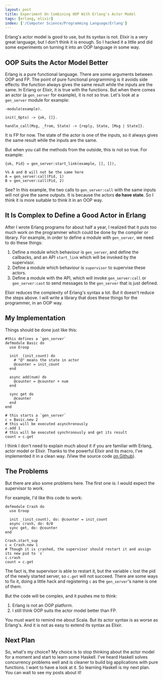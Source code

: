 ```yaml
---
layout: post
title: Experiment On Combining OOP With Erlang's Actor Model
tags: [erlang, elixir]
index: ['/Computer Science/Programming Language/Erlang']
---
```


Erlang's actor model is good to use, but its syntax is not. Elixir is a very great language, but I don't think it is enough. So I hacked it a little and did some experiments on turning it into an OOP language in some way.

OOP Suits the Actor Model Better
-------------

Erlang is a pure functional language. There are some arguments between OOP and FP. The point of pure functional programming is it avoids side effects: the function always gives the same result while the inputs are the same. In Erlang or Elixir, it is true with the functions. But when there comes an actor (a `gen_server` for example), it is not so true. Let's look at a `gen_server` module for example:

```
-module(example).

init(_Opts) -> {ok, []}.

handle_call(Msg, _from, State) -> {reply, State, [Msg | State]}.
```

It is FP for now. The state of the actor is one of the inputs, so it always gives the same result while the inputs are the same.

But when you call the methods from the outside, this is not so true. For example:

```
{ok, Pid} = gen_server:start_link(example, [], []),

%% A and B will not be the same here
A = gen_server:call(Pid, 1)
B = gen_server:call(Pid, 2)
```

See? In this example, the two calls to `gen_server:call` with the same inputs will not give the same outputs. It is because the actors **do have state**. So I think it is more suitable to think it in an OOP way.

It Is Complex to Define a Good Actor in Erlang
------------------

After I wrote Erlang programs for about half a year, I realized that it puts too much work on the programmer which could be done by the compiler or library. For example, in order to define a module with `gen_server`, we need to do these things:

1. Define a module which behaviour is `gen_server`, and define the callbacks, and an API `start_link` which will be invoked by the supervisor.
2. Define a module which behaviour is `supervisor` to supervise these actors.
3. Define a module with the API, which will invoke `gen_server:call` or `gen_server:cast` to send messages to the `gen_server` that is just defined.

Elixir reduces the complexity of Erlang's syntax a lot. But it doesn't reduce the steps above. I will write a library that does these things for the programmer, in an OOP way.

My Implementation
-----------------------

Things should be done just like this:


```
#this defines a `gen_server`
defmodule Basic do
  use Eroop

  init _(init_count) do
    # "@" means the state in actor
    @counter = init_count
  end

  async add(num) do
    @counter = @counter + num
  end

  sync get do
    @counter
  end
end

# this starts a `gen_server`
c = Basic.new 2
# this will be executed asynchronously
c.add 1
# this will be executed synchronously and get its result
count = c.get

```

I think I don't need to explain much about it if you are familiar with Erlang, actor model or Elixir. Thanks to the powerful Elixir and its macro, I've implemented it in a clean way. (View the source code [on Github](https://github.com/wb14123/eroop)).

The Problems
--------------------

But there are also some problems here. The first one is: I would expect the supervisor to work.

For example, I'd like this code to work:

```
defmodule Crash do
  use Eroop

  init _(init_count), do: @counter = init_count
  async crash, do: 0/0
  sync get, do: @counter
end

Crash.start_sup
c = Crash.new 1
# Though it is crashed, the supervisor should restart it and assign its new pid to `c`
c.crash
count = c.get
```

The fact is, the supervisor is able to restart it, but the variable `c` lost the pid of the newly started server, so `c.get` will not succeed. There are some ways to fix it, doing a little hack and registering `c` as the `gen_server`'s name is one of them.

But the code will be complex, and it pushes me to think:

1. Erlang is not an OOP platform.
2. I still think OOP suits the actor model better than FP.

You must want to remind me about Scala. But its actor syntax is as worse as Erlang's. And it is not as easy to extend its syntax as Elixir.

Next Plan
------------------------

So, what's my choice? My choice is to stop thinking about the actor model for a moment and start to learn some Haskell. I've heard Haskell solves concurrency problems well and is cleaner to build big applications with pure functions. I want to have a look at it. So learning Haskell is my next plan. You can wait to see my posts about it!

